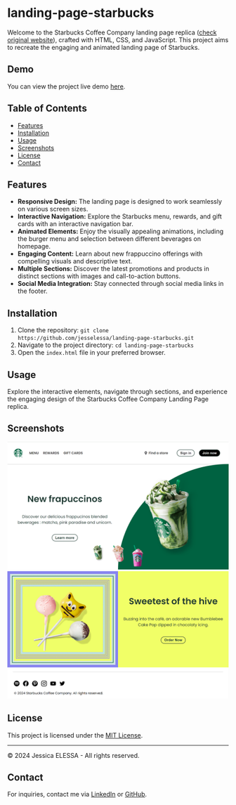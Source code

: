 # landing-page-starbucks

Welcome to the Starbucks Coffee Company landing page replica ([check original website](https://www.starbucks.com/)), crafted with HTML, CSS, and JavaScript. This project aims to recreate the engaging and animated landing page of Starbucks.

## Demo

You can view the project live demo [here](https://jesselessa.github.io/landing-page-starbucks/).

## Table of Contents

- [Features](#features)
- [Installation](#installation)
- [Usage](#usage)
- [Screenshots](#screenshots)
- [License](#license)
- [Contact](#contact)

## Features

- **Responsive Design:** The landing page is designed to work seamlessly on various screen sizes.
- **Interactive Navigation:** Explore the Starbucks menu, rewards, and gift cards with an interactive navigation bar.
- **Animated Elements:** Enjoy the visually appealing animations, including the burger menu and selection between different beverages on homepage.
- **Engaging Content:** Learn about new frappuccino offerings with compelling visuals and descriptive text.
- **Multiple Sections:** Discover the latest promotions and products in distinct sections with images and call-to-action buttons.
- **Social Media Integration:** Stay connected through social media links in the footer.

## Installation

1. Clone the repository: `git clone https://github.com/jesselessa/landing-page-starbucks.git`
2. Navigate to the project directory: `cd landing-page-starbucks`
3. Open the `index.html` file in your preferred browser.

## Usage

Explore the interactive elements, navigate through sections, and experience the engaging design of the Starbucks Coffee Company Landing Page replica.

## Screenshots

![Screenshot 1](./images/screenshots/screenshot1.png)
![Screenshot 2](./images/screenshots/screenshot2.png)

## License

This project is licensed under the [MIT License](./LICENSE).

---

© 2024 Jessica ELESSA - All rights reserved.

## Contact

For inquiries, contact me via [LinkedIn](https://www.linkedin.com/in/jessica-elessa/) or [GitHub](https://github.com/jesselessa).

